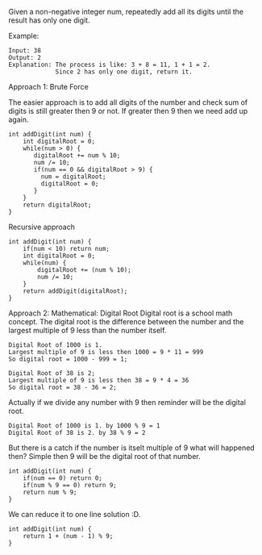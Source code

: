 Given a non-negative integer num, repeatedly add all its digits until the result has only one digit.

Example:
```
Input: 38
Output: 2 
Explanation: The process is like: 3 + 8 = 11, 1 + 1 = 2. 
             Since 2 has only one digit, return it.
```
Approach 1: Brute Force 

The easier approach is to add all digits of the number and check sum of digits is still greater then 9 or not. If greater then 9 then we need add up again.
```
int addDigit(int num) {
    int digitalRoot = 0;
    while(num > 0) {
       digitalRoot += num % 10;
       num /= 10;
       if(num == 0 && digitalRoot > 9) {
         num = digitalRoot;
         digitalRoot = 0;
       }
    }
    return digitalRoot;
}
```
  

Recursive approach
```
int addDigit(int num) {
    if(num < 10) return num;
    int digitalRoot = 0;
    while(num) {
        digitalRoot += (num % 10);
        num /= 10;
    }
    return addDigit(digitalRoot);
}
```
Approach 2: Mathematical: Digital Root
Digital root is a school math concept.
The digital root is the difference between the number and the largest multiple of 9 less than the number itself.

```
Digital Root of 1000 is 1. 
Largest multiple of 9 is less then 1000 = 9 * 11 = 999
So digital root = 1000 - 999 = 1;

Digital Root of 38 is 2;
Largest multiple of 9 is less then 38 = 9 * 4 = 36
So digital root = 38 - 36 = 2;
```
Actually if we divide any number with 9 then reminder will be the digital root.

```
Digital Root of 1000 is 1. by 1000 % 9 = 1
Digital Root of 38 is 2. by 38 % 9 = 2
```
But there is a catch if the number is itselt multiple of 9 what will happened then? Simple then 9 will be the digital root of that number.

```
int addDigit(int num) {
    if(num == 0) return 0;
    if(num % 9 == 0) return 9;
    return num % 9;
}
```

We can reduce it to one line solution :D.

```
int addDigit(int num) {
    return 1 + (num - 1) % 9;
}
```